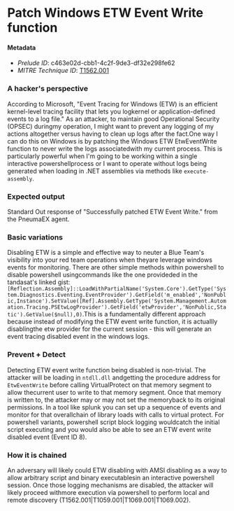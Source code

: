 
# Patch Windows ETW Event Write function

#### Metadata

- *Prelude ID*: c463e02d-cbb1-4c2f-9de3-df32e298fe62
- *MITRE Technique ID*: [T1562.001](https://attack.mitre.org/techniques/T1562/001/)

### A hacker's perspective

According to Microsoft, "Event Tracing for Windows (ETW) is an efficient kernel-level tracing facility that lets you logkernel or application-defined events to a log file." As an attacker, to maintain good Operational Security (OPSEC) duringmy operation, I might want to prevent any logging of my actions altogether versus having to clean up logs after the fact.One way I can do this on Windows is by patching the Windows ETW EtwEventWrite function to never write the logs associatedwith my current process. This is particularly powerful when I'm going to be working within a single interactive powershellprocess or I want to operate without logs being generated when loading in .NET assemblies via methods like `execute-assembly`.

### Expected output

Standard Out response of "Successfully patched ETW Event Write." from the PneumaEX agent.

### Basic variations

Disabling ETW is a simple and effective way to neuter a Blue Team's visibility into your red team operations when theyare leverage windows events for monitoring. There are other simple methods within powershell to disable powershell usingcommands like the one provideded in the tandasat's linked gist:`[Reflection.Assembly]::LoadWithPartialName('System.Core').GetType('System.Diagnostics.Eventing.EventProvider').GetField('m_enabled','NonPublic,Instance').SetValue([Ref].Assembly.GetType('System.Management.Automation.Tracing.PSEtwLogProvider').GetField('etwProvider','NonPublic,Static').GetValue($null),0)`.This is a fundamentally different approach because instead of modifying the ETW event write function, it is actuallly disablingthe etw provider for the current session - this will generate an event tracing disabled event in the windows logs.

### Prevent + Detect

Detecting ETW event write function being disabled is non-trivial. The attacker will be loading in `ntdll.dll` andgetting the procedure address for `EtwEventWrite` before calling VirtualProtect on that memory segment to allow thecurrent user to write to that memory segment. Once that memory is written to, the attacker may or may not set the memoryback to its original permissions. In a tool like splunk you can set up a sequence of events and monitor for that overallchain of library loads with calls to virtual protect. For powershell variants, powershell script block logging wouldcatch the initial script executing and you would also be able to see an ETW event write disabled event (Event ID 8).

### How it is chained

An adversary will likely could ETW disabling with AMSI disabling as a way to allow arbitrary script and binary executablesin an interactive powershell session. Once those logging mechanisms are disabled, the attacker will likely proceed withmore execution via powershell to perform local and remote discovery (T1562.001|T1059.001|T1069.001|T1069.002).
